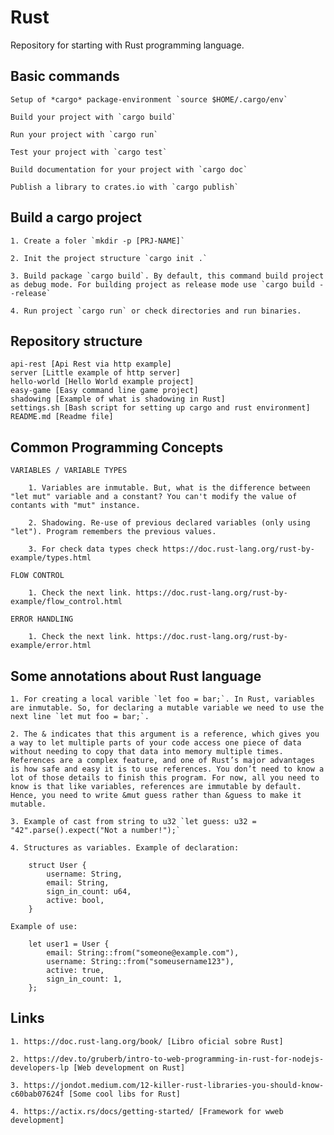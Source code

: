 # Rust


Repository for starting with Rust programming language.

## Basic commands

	Setup of *cargo* package-environment `source $HOME/.cargo/env`

    Build your project with `cargo build`

    Run your project with `cargo run`

    Test your project with `cargo test`

    Build documentation for your project with `cargo doc`

    Publish a library to crates.io with `cargo publish`

## Build a cargo project

	1. Create a foler `mkdir -p [PRJ-NAME]`

	2. Init the project structure `cargo init .` 

	3. Build package `cargo build`. By default, this command build project as debug mode. For building project as release mode use `cargo build --release`

	4. Run project `cargo run` or check directories and run binaries.

## Repository structure

	api-rest [Api Rest via http example]
	server [Little example of http server]
	hello-world [Hello World example project]
	easy-game [Easy command line game project]
	shadowing [Example of what is shadowing in Rust]
	settings.sh [Bash script for setting up cargo and rust environment]
	README.md [Readme file]

## Common Programming Concepts
	
	VARIABLES / VARIABLE TYPES

		1. Variables are inmutable. But, what is the difference between "let mut" variable and a constant? You can't modify the value of contants with "mut" instance.

		2. Shadowing. Re-use of previous declared variables (only using "let"). Program remembers the previous values.

		3. For check data types check https://doc.rust-lang.org/rust-by-example/types.html

	FLOW CONTROL

		1. Check the next link. https://doc.rust-lang.org/rust-by-example/flow_control.html 

	ERROR HANDLING

		1. Check the next link. https://doc.rust-lang.org/rust-by-example/error.html



## Some annotations about Rust language

	1. For creating a local varible `let foo = bar;`. In Rust, variables are inmutable. So, for declaring a mutable variable we need to use the next line `let mut foo = bar;`.

	2. The & indicates that this argument is a reference, which gives you a way to let multiple parts of your code access one piece of data without needing to copy that data into memory multiple times. References are a complex feature, and one of Rust’s major advantages is how safe and easy it is to use references. You don’t need to know a lot of those details to finish this program. For now, all you need to know is that like variables, references are immutable by default. Hence, you need to write &mut guess rather than &guess to make it mutable.

	3. Example of cast from string to u32 `let guess: u32 = "42".parse().expect("Not a number!");`

	4. Structures as variables. Example of declaration:

		struct User {
		    username: String,
		    email: String,
		    sign_in_count: u64,
		    active: bool,
		}

	Example of use:

		let user1 = User {
	        email: String::from("someone@example.com"),
	        username: String::from("someusername123"),
	        active: true,
	        sign_in_count: 1,
	    };


## Links 

	1. https://doc.rust-lang.org/book/ [Libro oficial sobre Rust]

	2. https://dev.to/gruberb/intro-to-web-programming-in-rust-for-nodejs-developers-lp [Web development on Rust]

	3. https://jondot.medium.com/12-killer-rust-libraries-you-should-know-c60bab07624f [Some cool libs for Rust]

	4. https://actix.rs/docs/getting-started/ [Framework for wweb development]